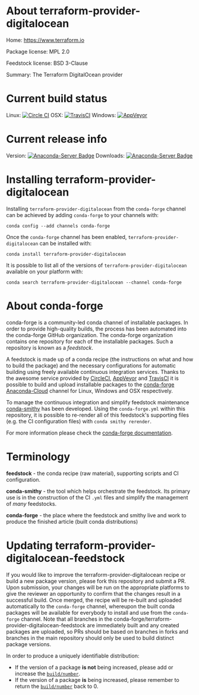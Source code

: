 About terraform-provider-digitalocean
=====================================

Home: https://www.terraform.io

Package license: MPL 2.0

Feedstock license: BSD 3-Clause

Summary: The Terraform DigitalOcean provider



Current build status
====================

Linux: [![Circle CI](https://circleci.com/gh/conda-forge/terraform-provider-digitalocean-feedstock.svg?style=shield)](https://circleci.com/gh/conda-forge/terraform-provider-digitalocean-feedstock)
OSX: [![TravisCI](https://travis-ci.org/conda-forge/terraform-provider-digitalocean-feedstock.svg?branch=master)](https://travis-ci.org/conda-forge/terraform-provider-digitalocean-feedstock)
Windows: [![AppVeyor](https://ci.appveyor.com/api/projects/status/github/conda-forge/terraform-provider-digitalocean-feedstock?svg=True)](https://ci.appveyor.com/project/conda-forge/terraform-provider-digitalocean-feedstock/branch/master)

Current release info
====================
Version: [![Anaconda-Server Badge](https://anaconda.org/conda-forge/terraform-provider-digitalocean/badges/version.svg)](https://anaconda.org/conda-forge/terraform-provider-digitalocean)
Downloads: [![Anaconda-Server Badge](https://anaconda.org/conda-forge/terraform-provider-digitalocean/badges/downloads.svg)](https://anaconda.org/conda-forge/terraform-provider-digitalocean)

Installing terraform-provider-digitalocean
==========================================

Installing `terraform-provider-digitalocean` from the `conda-forge` channel can be achieved by adding `conda-forge` to your channels with:

```
conda config --add channels conda-forge
```

Once the `conda-forge` channel has been enabled, `terraform-provider-digitalocean` can be installed with:

```
conda install terraform-provider-digitalocean
```

It is possible to list all of the versions of `terraform-provider-digitalocean` available on your platform with:

```
conda search terraform-provider-digitalocean --channel conda-forge
```


About conda-forge
=================

conda-forge is a community-led conda channel of installable packages.
In order to provide high-quality builds, the process has been automated into the
conda-forge GitHub organization. The conda-forge organization contains one repository
for each of the installable packages. Such a repository is known as a *feedstock*.

A feedstock is made up of a conda recipe (the instructions on what and how to build
the package) and the necessary configurations for automatic building using freely
available continuous integration services. Thanks to the awesome service provided by
[CircleCI](https://circleci.com/), [AppVeyor](http://www.appveyor.com/)
and [TravisCI](https://travis-ci.org/) it is possible to build and upload installable
packages to the [conda-forge](https://anaconda.org/conda-forge)
[Anaconda-Cloud](http://docs.anaconda.org/) channel for Linux, Windows and OSX respectively.

To manage the continuous integration and simplify feedstock maintenance
[conda-smithy](http://github.com/conda-forge/conda-smithy) has been developed.
Using the ``conda-forge.yml`` within this repository, it is possible to re-render all of
this feedstock's supporting files (e.g. the CI configuration files) with ``conda smithy rerender``.

For more information please check the [conda-forge documentation](https://conda-forge.org/docs/).

Terminology
===========

**feedstock** - the conda recipe (raw material), supporting scripts and CI configuration.

**conda-smithy** - the tool which helps orchestrate the feedstock.
                   Its primary use is in the construction of the CI ``.yml`` files
                   and simplify the management of *many* feedstocks.

**conda-forge** - the place where the feedstock and smithy live and work to
                  produce the finished article (built conda distributions)


Updating terraform-provider-digitalocean-feedstock
==================================================

If you would like to improve the terraform-provider-digitalocean recipe or build a new
package version, please fork this repository and submit a PR. Upon submission,
your changes will be run on the appropriate platforms to give the reviewer an
opportunity to confirm that the changes result in a successful build. Once
merged, the recipe will be re-built and uploaded automatically to the
`conda-forge` channel, whereupon the built conda packages will be available for
everybody to install and use from the `conda-forge` channel.
Note that all branches in the conda-forge/terraform-provider-digitalocean-feedstock are
immediately built and any created packages are uploaded, so PRs should be based
on branches in forks and branches in the main repository should only be used to
build distinct package versions.

In order to produce a uniquely identifiable distribution:
 * If the version of a package **is not** being increased, please add or increase
   the [``build/number``](http://conda.pydata.org/docs/building/meta-yaml.html#build-number-and-string).
 * If the version of a package **is** being increased, please remember to return
   the [``build/number``](http://conda.pydata.org/docs/building/meta-yaml.html#build-number-and-string)
   back to 0.